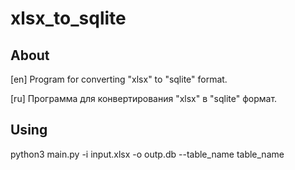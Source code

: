 # xlsx_to_sqlite
## About
[en]
Program for converting "xlsx" to "sqlite" format.

[ru]
Программа для конвертирования "xlsx" в "sqlite" формат.


## Using
python3 main.py -i input.xlsx -o outp.db --table_name table_name
